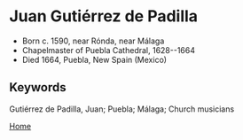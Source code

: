 # Juan Gutiérrez de Padilla

* Born c. 1590, near Rónda, near Málaga
* Chapelmaster of Puebla Cathedral, 1628--1664
* Died 1664, Puebla, New Spain (Mexico)

## Keywords

Gutiérrez de Padilla, Juan; Puebla; Málaga; Church musicians

[Home](./)
